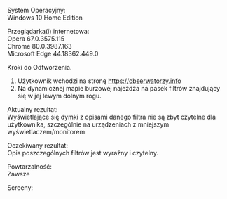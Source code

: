System Operacyjny:  
Windows 10 Home Edition  

Przeglądarka(i) internetowa:  
Opera 67.0.3575.115  
Chrome 80.0.3987.163  
Microsoft Edge 44.18362.449.0  

Kroki do Odtworzenia.  
1. Użytkownik wchodzi na stronę https://obserwatorzy.info  
2. Na dynamicznej mapie burzowej najeżdża na pasek filtrów znajdujący się w 
    jej lewym dolnym rogu.  

Aktualny rezultat:  
Wyświetlające się dymki z opisami danego filtra nie są zbyt czytelne dla użytkownika, szczególnie na urządzeniach z mniejszym wyświetlaczem/monitorem  

Oczekiwany rezultat:  
Opis poszczególnych filtrów jest wyraźny i czytelny.  

Powtarzalność:  
Zawsze  

Screeny:  
